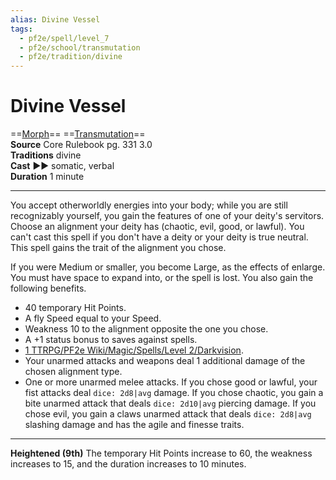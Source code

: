 ```yaml
---
alias: Divine Vessel
tags:
  - pf2e/spell/level_7
  - pf2e/school/transmutation
  - pf2e/tradition/divine
---
```


# Divine Vessel

==[Morph](../../../Traits/Morph.md)== ==[Transmutation](../../../Traits/Transmutation.md)==  
__Source__ Core Rulebook pg. 331 3.0  
**Traditions** divine  
**Cast** ►► somatic, verbal  
**Duration** 1 minute

---

You accept otherworldly energies into your body; while you are still recognizably yourself, you gain the features of one of your deity's servitors. Choose an alignment your deity has (chaotic, evil, good, or lawful). You can't cast this spell if you don't have a deity or your deity is true neutral. This spell gains the trait of the alignment you chose.

If you were Medium or smaller, you become Large, as the effects of enlarge. You must have space to expand into, or the spell is lost. You also gain the following benefits.

- 40 temporary Hit Points.
- A fly Speed equal to your Speed.
- Weakness 10 to the alignment opposite the one you chose.
- A +1 status bonus to saves against spells.
- [1 TTRPG/PF2e Wiki/Magic/Spells/Level 2/Darkvision](1%20TTRPG/PF2e%20Wiki/Magic/Spells/Level%202/Darkvision).
- Your unarmed attacks and weapons deal 1 additional damage of the chosen alignment type.
- One or more unarmed melee attacks. If you chose good or lawful, your fist attacks deal `dice: 2d8|avg` damage. If you chose chaotic, you gain a bite unarmed attack that deals `dice: 2d10|avg` piercing damage. If you chose evil, you gain a claws unarmed attack that deals `dice: 2d8|avg` slashing damage and has the agile and finesse traits.

<hr>

**Heightened (9th)** The temporary Hit Points increase to 60, the weakness increases to 15, and the duration increases to 10 minutes.
